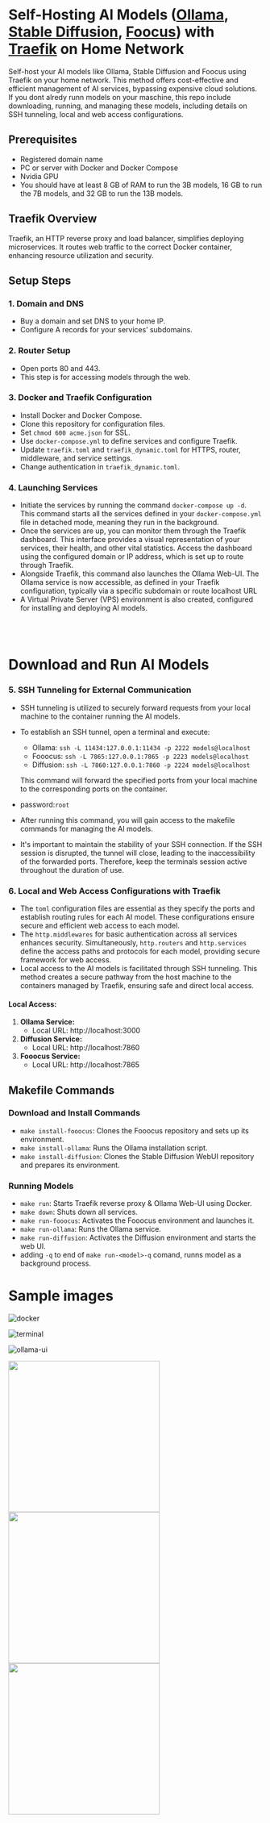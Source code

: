# Self-Hosting AI Models ([Ollama](https://github.com/jmorganca/ollama), [Stable Diffusion](https://github.com/AUTOMATIC1111/stable-diffusion-webui), [Foocus](https://github.com/lllyasviel/Fooocus)) with [Traefik](https://github.com/traefik/traefik) on Home Network

Self-host your AI models like Ollama, Stable Diffusion and Foocus using Traefik on your home network. This method offers cost-effective and efficient management of AI services, bypassing expensive cloud solutions. If you dont alredy runn models on your maschine, this repo  include downloading, running, and managing these models, including details on SSH tunneling, local and web access configurations.

## Prerequisites
- Registered domain name
- PC or server with Docker and Docker Compose
- Nvidia GPU
- You should have at least 8 GB of RAM to run the 3B models, 16 GB to run the 7B models, and 32 GB to run the 13B models.

## Traefik Overview
Traefik, an HTTP reverse proxy and load balancer, simplifies deploying microservices. It routes web traffic to the correct Docker container, enhancing resource utilization and security.

## Setup Steps

### 1. Domain and DNS
- Buy a domain and set DNS to your home IP.
- Configure A records for your services’ subdomains.

### 2. Router Setup
- Open ports 80 and 443.
- This step is for accessing models through the web.

### 3. Docker and Traefik Configuration
- Install Docker and Docker Compose.
- Clone this repository for configuration files.
- Set `chmod 600 acme.json` for SSL.
- Use `docker-compose.yml` to define services and configure Traefik.
- Update `traefik.toml` and `traefik_dynamic.toml` for HTTPS, router, middleware, and service settings.
- Change authentication in `traefik_dynamic.toml`.


### 4. Launching Services

- Initiate the services by running the command `docker-compose up -d`. This command starts all the services defined in your `docker-compose.yml` file in detached mode, meaning they run in the background.
- Once the services are up, you can monitor them through the Traefik dashboard. This interface provides a visual representation of your services, their health, and other vital statistics. Access the dashboard using the configured domain or IP address, which is set up to route through Traefik.
- Alongside Traefik, this command also launches the Ollama Web-UI. The Ollama service is now accessible, as defined in your Traefik configuration, typically via a specific subdomain or route localhost URL
- A Virtual Private Server (VPS) environment is also created, configured for installing and deploying AI models.
<br>
<br>

# Download and Run AI Models

### 5. SSH Tunneling for External Communication
- SSH tunneling is utilized to securely forward requests from your local machine to the container running the AI models.
- To establish an SSH tunnel, open a terminal and execute:
   - Ollama: `ssh -L 11434:127.0.0.1:11434 -p 2222 models@localhost`
   - Fooocus: `ssh -L 7865:127.0.0.1:7865 -p 2223 models@localhost`
   - Diffusion: `ssh -L 7860:127.0.0.1:7860 -p 2224 models@localhost`
   
  This command will forward the specified ports from your local machine to the corresponding ports on the container.
- password:`root`
- After running this command, you will gain access to the makefile commands for managing the AI models.
- It's important to maintain the stability of your SSH connection. If the SSH session is disrupted, the tunnel will close, leading to the inaccessibility of the forwarded ports. Therefore, keep the terminals session active throughout the duration of use.

### 6. Local and Web Access Configurations with Traefik
- The `toml` configuration files are essential as they specify the ports and establish routing rules for each AI model. These configurations ensure secure and efficient web access to each model.
- The `http.middlewares` for basic authentication across all services enhances security. Simultaneously, `http.routers` and `http.services` define the access paths and protocols for each model, providing secure framework for web access.
- Local access to the AI models is facilitated through SSH tunneling. This method creates a secure pathway from the host machine to the containers managed by Traefik, ensuring safe and direct local access.

#### Local Access:
1. **Ollama Service:**
   - Local URL: http://localhost:3000 
2. **Diffusion Service:**
   - Local URL: http://localhost:7860
3. **Fooocus Service:**
   - Local URL: http://localhost:7865

## Makefile Commands

### Download and Install Commands
- `make install-fooocus`: Clones the Fooocus repository and sets up its environment.
- `make install-ollama`: Runs the Ollama installation script.
- `make install-diffusion`: Clones the Stable Diffusion WebUI repository and prepares its environment.


### Running Models
- `make run`: Starts Traefik reverse proxy & Ollama Web-UI using Docker.
- `make down`: Shuts down all services.
- `make run-fooocus`: Activates the Fooocus environment and launches it.
- `make run-ollama`: Runs the Ollama service.
- `make run-diffusion`: Activates the Diffusion environment and starts the web UI.
- adding `-q` to end of `make run-<model>-q` comand, runns model as a background process.

# Sample images
![docker](https://i.imgur.com/ciKM3KK.png)

![terminal](https://i.imgur.com/f3ZTlyc.png)

![ollama-ui](https://i.imgur.com/BpPtiRp.png)

<p float="left">
  <img src="https://i.imgur.com/A457ilH.jpeg" width="300" style="margin-right: 10px;"/>
  <img src="https://i.imgur.com/qMsgXUQ.jpeg" width="300" style="margin-right: 10px;"/>
  <img src="https://i.imgur.com/71uCVtP.jpeg" width="300" />
</p>


